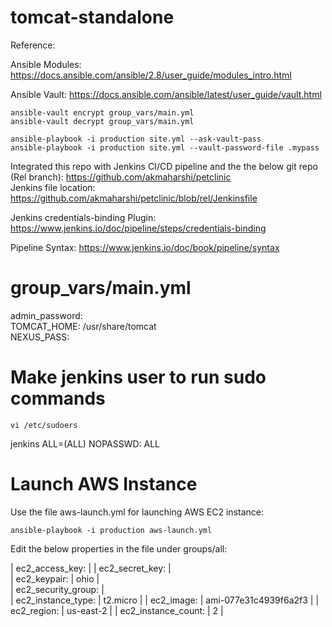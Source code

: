 # tomcat-standalone

Reference:

Ansible Modules:
https://docs.ansible.com/ansible/2.8/user_guide/modules_intro.html

Ansible Vault:
https://docs.ansible.com/ansible/latest/user_guide/vault.html

`ansible-vault encrypt group_vars/main.yml` <br />
`ansible-vault decrypt group_vars/main.yml` <br />

`ansible-playbook -i production site.yml --ask-vault-pass` <br />
`ansible-playbook -i production site.yml --vault-password-file .mypass` <br />

Integrated this repo with Jenkins CI/CD pipeline and the the below git repo (Rel branch):
https://github.com/akmaharshi/petclinic <br />
Jenkins file location: https://github.com/akmaharshi/petclinic/blob/rel/Jenkinsfile

Jenkins credentials-binding Plugin:
https://www.jenkins.io/doc/pipeline/steps/credentials-binding

Pipeline Syntax:
https://www.jenkins.io/doc/book/pipeline/syntax

# group_vars/main.yml
admin_password: <br />
TOMCAT_HOME: /usr/share/tomcat <br />
NEXUS_PASS: <br />

# Make jenkins user to run sudo commands
`vi /etc/sudoers`

jenkins		ALL=(ALL)	NOPASSWD: ALL

# Launch AWS Instance
Use the file aws-launch.yml for launching AWS EC2 instance:

`ansible-playbook -i production aws-launch.yml` <br />

Edit the below properties in the file under groups/all:

| ec2_access_key: | 
| ec2_secret_key: |  
| ec2_keypair: | ohio |  
| ec2_security_group: |  
| ec2_instance_type: |  t2.micro |
| ec2_image: | ami-077e31c4939f6a2f3 | 
| ec2_region: | us-east-2 | 
| ec2_instance_count: | 2 | 
